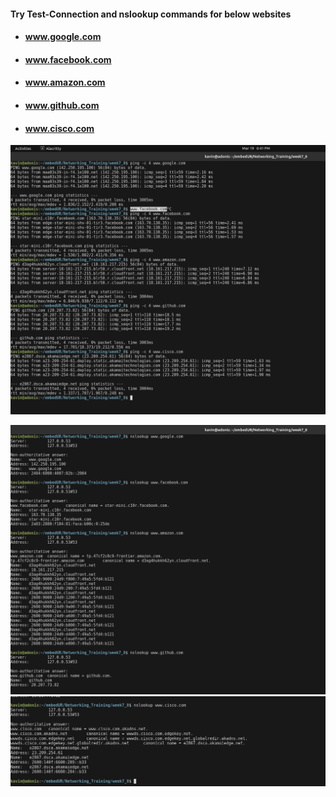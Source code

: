 ####  Try Test-Connection and nslookup commands for below websites
- ####  www.google.com
- ####  www.facebook.com
- ####  www.amazon.com
- ####  www.github.com
- ####  www.cisco.com


![alt text](image.png)

![alt text](image-1.png)
![alt text](image-2.png)